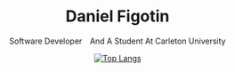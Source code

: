 <div align="center">
    
# Daniel Figotin

  Software Developer And A Student At Carleton University

</div>
<div align="center">

[![Top Langs](https://github-readme-stats.vercel.app/api/top-langs/?username=DevDanF_count=4)](https://github.com/anuraghazra/github-readme-stats)
</div>
